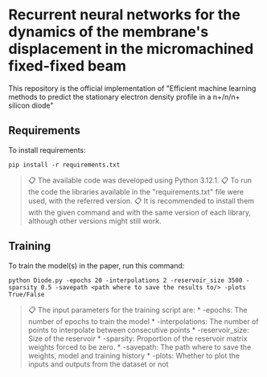 # Recurrent neural networks for the dynamics of the membrane's displacement in the micromachined fixed-fixed beam 

This repository is the official implementation of "Efficient machine learning methods to predict the stationary
electron density profile in a n+/n/n+ silicon diode"

## Requirements

To install requirements:

```setup
pip install -r requirements.txt
```

>📋  The available code was developed using Python 3.12.1.
>📋  To run the code the libraries available in the "requirements.txt" file were used, with the referred version.
>📋  It is recommended to install them with the given command and with the same version of each library, although other versions might still work.

## Training

To train the model(s) in the paper, run this command:

```train
python Diode.py -epochs 20 -interpolations 2 -reservoir_size 3500 -sparsity 0.5 -savepath <path where to save the results to/> -plots True/False
```
>📋 The input parameters for the training script are:
    * -epochs: The number of epochs to train the model
    * -interpolations: The number of points to interpolate between consecutive points
    * -reservoir_size: Size of the reservoir
    * -sparsity: Proportion of the reservoir matrix weights forced to be zero.
    * -savepath: The path where to save the weights, model and training history
    * -plots: Whether to plot the inputs and outputs from the dataset or not


